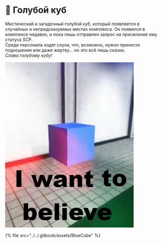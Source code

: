 # 📘 Голубой куб

Мистический и загадочный голубой куб, который появляется в случайных и непредсказуемых местах комплекса. Он появился в комплексе недавно, и пока лишь отправлен запрос на присвоение ему статуса SCP.\
Среди персонала ходят слухи, что, возможно, нужно принести подношения или даже жертву... но это всё лишь сказки.\
_Слава голубому кубу!_

![](../../.gitbook/assets/Cube)

{% file src="../../.gitbook/assets/BlueCube" %}
